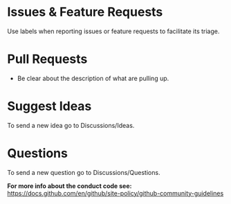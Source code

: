# Issues & Feature Requests
Use labels when reporting issues or feature requests to facilitate its triage.

# Pull Requests
- Be clear about the description of what are pulling up.

# Suggest Ideas
To send a new idea go to Discussions/Ideas.


# Questions 
To send a new question go to Discussions/Questions.

**For more info about the conduct code see:** https://docs.github.com/en/github/site-policy/github-community-guidelines

